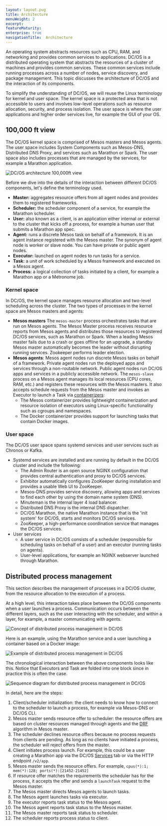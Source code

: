 ```yaml
---
layout: layout.pug
title: Architecture
menuWeight: 2
excerpt:
featureMaturity:
enterprise: true
navigationTitle:  Architecture
---
```




An operating system abstracts resources such as CPU, RAM, and networking and provides common services to applications. DC/OS is a distributed operating system that abstracts the resources of a cluster of machines and provides common services. These common services include running processes across a number of nodes, service discovery, and package management. This topic discusses the architecture of DC/OS and the interaction of its components.

To simplify the understanding of DC/OS, we will reuse the Linux terminology for kernel and user space. The kernel space is a protected area that is not accessible to users and involves low-level operations such as resource allocation, security, and process isolation. The user space is where the user applications and higher order services live, for example the GUI of your OS.

## 100,000 ft view

The DC/OS kernel space is comprised of Mesos masters and Mesos agents. The user space includes System Components such as Mesos-DNS, Distributed DNS Proxy, and services such as Marathon or Spark. The user space also includes processes that are managed by the services, for example a Marathon application.

![DC/OS architecture 100,000ft view](../img/dcos-architecture-100000ft.png)

Before we dive into the details of the interaction between different DC/OS components, let's define the terminology used.

- **Master:** aggregates resource offers from all agent nodes and provides them to registered frameworks.
- **Scheduler:** the scheduler component of a service, for example the Marathon scheduler.
- **User:** also known as a client, is an application either internal or external to the cluster that kicks off a process, for example a human user that submits a Marathon app spec.
- **Agent:** runs a discrete Mesos task on behalf of a framework. It is an agent instance registered with the Mesos master. The synonym of agent node is worker or slave node. You can have private or public agent nodes.
- **Executor:** launched on agent nodes to run tasks for a service.
- **Task:** a unit of work scheduled by a Mesos framework and executed on a Mesos agent.
- **Process:** a logical collection of tasks initiated by a client, for example a Marathon app or a Metronome job.

### Kernel space

In DC/OS, the kernel space manages resource allocation and two-level scheduling across the cluster. The two types of processes in the kernel space are Mesos masters and agents:

- **Mesos masters** The `mesos-master` process orchestrates tasks that are run on Mesos agents. The Mesos Master process receives resource reports from Mesos agents and distributes those resources to registered DC/OS services, such as Marathon or Spark. When a leading Mesos master fails due to a crash or goes offline for an upgrade, a standby Mesos master automatically becomes the leader without disrupting running services. Zookeeper performs leader election.
- **Mesos agents**: Mesos agent nodes run discrete Mesos tasks on behalf of a framework. Private agent nodes run the deployed apps and services through a non-routable network. Public agent nodes run DC/OS apps and services in a publicly accessible network. The `mesos-slave` process on a Mesos agent manages its local resources (CPU cores, RAM, etc.) and registers these resources with the Mesos masters. It also accepts schedule requests from the Mesos master and invokes an Executor to launch a Task via [containerizers](http://mesos.apache.org/documentation/latest/containerizer/):
  - The Mesos containerizer provides lightweight containerization and resource isolation of executors using Linux-specific functionality such as cgroups and namespaces.
  - The Docker containerizer provides support for launching tasks that contain Docker images.

### User space

The DC/OS user space spans systemd services and user services such as Chronos or Kafka.

- Systemd services are installed and are running by default in the DC/OS cluster and include the following:
  - The Admin Router is an open source NGINX configuration that provides central authentication and proxy to DC/OS services.
  - Exhibitor automatically configures ZooKeeper during installation and provides a usable Web UI to ZooKeeper.
  - Mesos-DNS provides service discovery, allowing apps and services to find each other by using the domain name system (DNS).
  - Minuteman is the internal layer 4 load balancer.
  - Distributed DNS Proxy is the internal DNS dispatcher.
  - DC/OS Marathon, the native Marathon instance that is the 'init system' for DC/OS, starts and monitors DC/OS services.
  - ZooKeeper, a high-performance coordination service that manages the DC/OS services.
- User services
  - A user service in DC/OS consists of a scheduler (responsible for scheduling tasks on behalf of a user) and an executor (running tasks on agents).
  - User-level applications, for example an NGINX webserver launched through Marathon.

## Distributed process management

This section describes the management of processes in a DC/OS cluster, from the resource allocation to the execution of a process.

At a high level, this interaction takes place between the DC/OS components when a user launches a process. Communication occurs between the different layers, such as the user interacting with the scheduler, and within a layer, for example, a master communicating with agents.

![Concept of distributed process management in DC/OS](../img/dcos-architecture-distributed-process-management-concept.png)

Here is an example, using the Marathon service and a user launching a container based on a Docker image:

![Example of distributed process management in DC/OS](../img/dcos-architecture-distributed-process-management-example.png)

The chronological interaction between the above components looks like this. Notice that Executors and Task are folded into one block since in practice this is often the case.

![Sequence diagram for distributed process management in DC/OS](../img/dcos-architecture-distributed-process-management-seq-diagram.png)

In detail, here are the steps:

1. Client/scheduler initialization: the client needs to know how to connect to the scheduler to launch a process, for example via Mesos-DNS or DC/OS CLI. 
2. Mesos master sends resource offer to scheduler: the resource offers are based on cluster resources managed through agents and the [DRF](https://www.cs.berkeley.edu/~alig/papers/drf.pdf) algorithm in Mesos master.
3. The scheduler declines resource offers because no process requests from clients are pending. As long as no clients have initiated a process, the scheduler will reject offers from the master. 
4. Client initiates process launch. For example, this could be a user creating a Marathon app via the DC/OS [Services](/docs/1.8/usage/webinterface) tab or via the HTTP endpoint `/v2/app`. 
5. Mesos master sends the resource offers. For example, `cpus(*):1; mem(*):128; ports(*):[21452-21452]` 
6. If resource offer matches the requirements the scheduler has for the process, it accepts the offer and sends a `launchTask` request to the Mesos master. 
7. The Mesos master directs Mesos agents to launch tasks. 
8. The Mesos agent launches tasks via executor. 
9. The executor reports task status to the Mesos agent. 
10. The Mesos agent reports task status to the Mesos master. 
11. The Mesos master reports task status to scheduler. 
12. The scheduler reports process status to client. 


